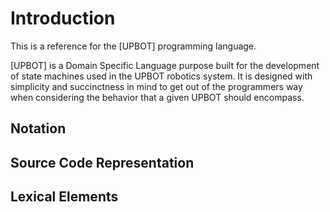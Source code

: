 Introduction
============

This is a reference for the [UPBOT] programming language.

[UPBOT] is a Domain Specific Language purpose built for the development of
state machines used in the UPBOT robotics system. It is designed with
simplicity and succinctness in mind to get out of the programmers way when
considering the behavior that a given UPBOT should encompass.

Notation
--------

Source Code Representation
--------------------------

Lexical Elements
----------------

